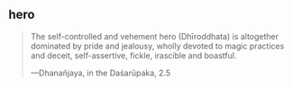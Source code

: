 ## hero
> The self-controlled and vehement hero (Dhīroddhata) is altogether dominated by pride and jealousy, wholly devoted to magic practices and deceit, self-assertive, fickle, irascible and boastful.
> 
> —Dhanañjaya, in the Daśarūpaka, 2.5